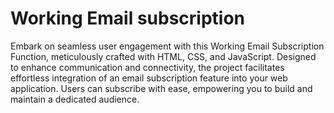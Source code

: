 # Working Email subscription

Embark on seamless user engagement with this Working Email Subscription Function, meticulously crafted with HTML, CSS, and JavaScript. Designed to enhance communication and connectivity, the project facilitates effortless integration of an email subscription feature into your web application. Users can subscribe with ease, empowering you to build and maintain a dedicated audience.
